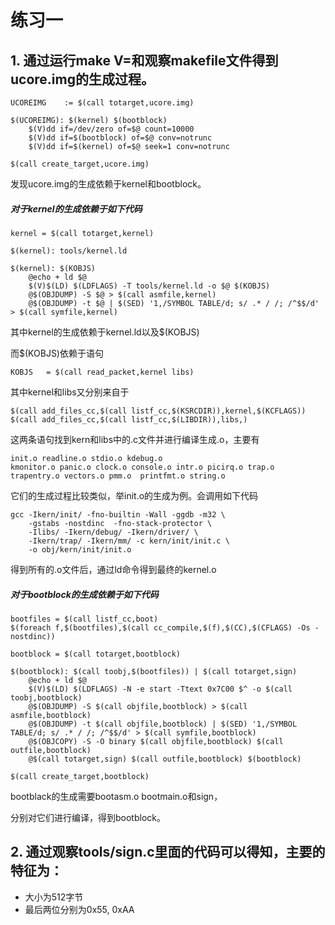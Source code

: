 # 练习一
## 1. 通过运行make V=和观察makefile文件得到ucore.img的生成过程。

```
UCOREIMG	:= $(call totarget,ucore.img)

$(UCOREIMG): $(kernel) $(bootblock)
	$(V)dd if=/dev/zero of=$@ count=10000
	$(V)dd if=$(bootblock) of=$@ conv=notrunc
	$(V)dd if=$(kernel) of=$@ seek=1 conv=notrunc

$(call create_target,ucore.img)
```
发现ucore.img的生成依赖于kernel和bootblock。
##### 对于kernel的生成依赖于如下代码
```
kernel = $(call totarget,kernel)

$(kernel): tools/kernel.ld

$(kernel): $(KOBJS)
	@echo + ld $@
	$(V)$(LD) $(LDFLAGS) -T tools/kernel.ld -o $@ $(KOBJS)
	@$(OBJDUMP) -S $@ > $(call asmfile,kernel)
	@$(OBJDUMP) -t $@ | $(SED) '1,/SYMBOL TABLE/d; s/ .* / /; /^$$/d' > $(call symfile,kernel)
```

其中kernel的生成依赖于kernel.ld以及$(KOBJS)

而$(KOBJS)依赖于语句
```
KOBJS	= $(call read_packet,kernel libs)
```
其中kernel和libs又分别来自于
```
$(call add_files_cc,$(call listf_cc,$(KSRCDIR)),kernel,$(KCFLAGS))
$(call add_files_cc,$(call listf_cc,$(LIBDIR)),libs,)
```
这两条语句找到kern和libs中的.c文件并进行编译生成.o，主要有
```
init.o readline.o stdio.o kdebug.o
kmonitor.o panic.o clock.o console.o intr.o picirq.o trap.o
trapentry.o vectors.o pmm.o  printfmt.o string.o
```
它们的生成过程比较类似，举init.o的生成为例。会调用如下代码
```
gcc -Ikern/init/ -fno-builtin -Wall -ggdb -m32 \
	-gstabs -nostdinc  -fno-stack-protector \
	-Ilibs/ -Ikern/debug/ -Ikern/driver/ \
	-Ikern/trap/ -Ikern/mm/ -c kern/init/init.c \
	-o obj/kern/init/init.o
```
得到所有的.o文件后，通过ld命令得到最终的kernel.o

##### 对于bootblock的生成依赖于如下代码
```
bootfiles = $(call listf_cc,boot)
$(foreach f,$(bootfiles),$(call cc_compile,$(f),$(CC),$(CFLAGS) -Os -nostdinc))

bootblock = $(call totarget,bootblock)

$(bootblock): $(call toobj,$(bootfiles)) | $(call totarget,sign)
	@echo + ld $@
	$(V)$(LD) $(LDFLAGS) -N -e start -Ttext 0x7C00 $^ -o $(call toobj,bootblock)
	@$(OBJDUMP) -S $(call objfile,bootblock) > $(call asmfile,bootblock)
	@$(OBJDUMP) -t $(call objfile,bootblock) | $(SED) '1,/SYMBOL TABLE/d; s/ .* / /; /^$$/d' > $(call symfile,bootblock)
	@$(OBJCOPY) -S -O binary $(call objfile,bootblock) $(call outfile,bootblock)
	@$(call totarget,sign) $(call outfile,bootblock) $(bootblock)

$(call create_target,bootblock)
```

bootblack的生成需要bootasm.o bootmain.o和sign，

分别对它们进行编译，得到bootblock。
## 2. 通过观察tools/sign.c里面的代码可以得知，主要的特征为：


- 大小为512字节
- 最后两位分别为0x55, 0xAA
